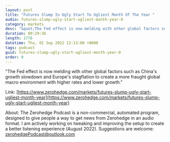 ```yaml
---
layout: post
title: "Futures Slump In Ugly Start To Ugliest Month Of The Year "
audio: futures-slump-ugly-start-ugliest-month-year-0
category: markets
desc: "&quot;The Fed effect is now melding with other global factors such as China's growth slowdown and Europe's stagflation to create a more fraught global macro environment with higher rates and lower growth.&quot;"
duration: 00:29:36
length: 1776
datetime: Thu, 01 Sep 2022 12:13:00 +0000
tags: podcast
guid: futures-slump-ugly-start-ugliest-month-year-0
order: 0
---
```

&quot;The Fed effect is now melding with other global factors such as China's growth slowdown and Europe's stagflation to create a more fraught global macro environment with higher rates and lower growth.&quot;

Link: [https://www.zerohedge.com/markets/futures-slump-ugly-start-ugliest-month-year](https://www.zerohedge.com/markets/futures-slump-ugly-start-ugliest-month-year)

About: The Zerohedge Podcast is a non-commercial, automated program, designed to give people a way to get news from Zerohedge in an audio format.  I am actively working on tweaking and improving the setup to create a better listening experience (August 2022).  Suggestions are welcome: [zerohedgePodcast@outlook.com](mailto:zerohedgePodcast@outlook.com)